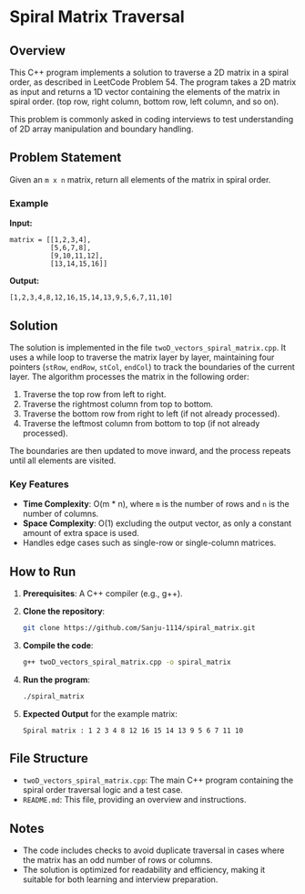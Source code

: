 # Spiral Matrix Traversal

## Overview
This C++ program implements a solution to traverse a 2D matrix in a spiral order, as described in LeetCode Problem 54. The program takes a 2D matrix as input and returns a 1D vector containing the elements of the matrix in spiral order. (top row, right column, bottom row, left column, and so on).

This problem is commonly asked in coding interviews to test understanding of 2D array manipulation and boundary handling.

## Problem Statement
Given an `m x n` matrix, return all elements of the matrix in spiral order.

### Example

**Input:**
```
matrix = [[1,2,3,4],
          [5,6,7,8],
          [9,10,11,12],
          [13,14,15,16]]
```
**Output:**
```
[1,2,3,4,8,12,16,15,14,13,9,5,6,7,11,10]
```

## Solution
The solution is implemented in the file `twoD_vectors_spiral_matrix.cpp`. It uses a while loop to traverse the matrix layer by layer, maintaining four pointers (`stRow`, `endRow`, `stCol`, `endCol`) to track the boundaries of the current layer. The algorithm processes the matrix in the following order:
1. Traverse the top row from left to right.
2. Traverse the rightmost column from top to bottom.
3. Traverse the bottom row from right to left (if not already processed).
4. Traverse the leftmost column from bottom to top (if not already processed).

The boundaries are then updated to move inward, and the process repeats until all elements are visited.


### Key Features
- **Time Complexity**: O(m * n), where `m` is the number of rows and `n` is the number of columns.
- **Space Complexity**: O(1) excluding the output vector, as only a constant amount of extra space is used.
- Handles edge cases such as single-row or single-column matrices.

## How to Run

1. **Prerequisites**: A C++ compiler (e.g., g++).
2. **Clone the repository**:
   ```bash
   git clone https://github.com/Sanju-1114/spiral_matrix.git

   ```
3. **Compile the code**:
   ```bash
   g++ twoD_vectors_spiral_matrix.cpp -o spiral_matrix
   ```
4. **Run the program**:
   ```bash
   ./spiral_matrix
   ```
   
5. **Expected Output** for the example matrix:
   ```
   Spiral matrix : 1 2 3 4 8 12 16 15 14 13 9 5 6 7 11 10
   ```

## File Structure
- `twoD_vectors_spiral_matrix.cpp`: The main C++ program containing the spiral order traversal logic and a test case.
- `README.md`: This file, providing an overview and instructions.

## Notes
- The code includes checks to avoid duplicate traversal in cases where the matrix has an odd number of rows or columns.
- The solution is optimized for readability and efficiency, making it suitable for both learning and interview preparation.